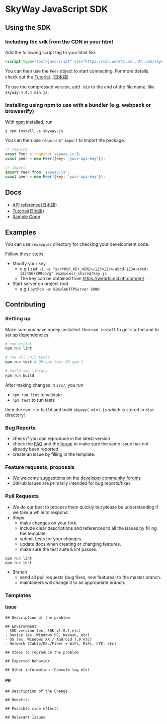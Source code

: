 # SkyWay JavaScript SDK

## Using the SDK

### Including the sdk from the CDN in your html

Add the following script tag to your html file.

```html
<script type="text/javascript" src="https://cdn.webrtc.ecl.ntt.com/skyway-4.4.4.js"></script>
```

You can then use the `Peer` object to start connecting.
For more details, check out the [Tutorial](https://webrtc.ecl.ntt.com/en/js-tutorial.html). ([日本語](https://webrtc.ecl.ntt.com/js-tutorial.html))

To use the compressed version, add `.min` to the end of the file name, like `skyway-4.4.4.min.js`.

### Installing using npm to use with a bundler (e.g. webpack or browserify)

With [npm](https://npmjs.org/) installed, run

    $ npm install -s skyway-js

You can then use `require` or `import` to import the package.

```js
// require
const Peer = require('skyway-js');
const peer = new Peer({key: 'your-api-key'});

// import
import Peer from 'skyway-js';
const peer = new Peer({key: 'your-api-key'});
```

## Docs

- [API reference](https://webrtc.ecl.ntt.com/en/js-reference/)([日本語](https://webrtc.ecl.ntt.com/js-reference/))
- [Tutorial](https://webrtc.ecl.ntt.com/en/js-tutorial.html)([日本語](https://webrtc.ecl.ntt.com/js-tutorial.html))
- [Sample Code](https://github.com/skyway/skyway-js-sdk/tree/master/examples/)

## Examples

You can use `/examples` directory for checking your development code.

Follow these steps.

- Modify your key
  - e.g.) `sed -i -e "s/<YOUR_KEY_HERE>/12341234-abcd-1234-abcd-1234567890ab/g" examples/_shared/key.js`
  - The key can be obtained from https://webrtc.ecl.ntt.com/en/ .
- Start server on project root
  - e.g.) `python -m SimpleHTTPServer 8000`

## Contributing

### Setting up

Make sure you have nodejs installed. Run `npm install` to get started and to set up dependencies.

```sh
# run eslint
npm run lint

# run all unit tests
npm run test # OR npm test OR npm t

# build the library
npm run build
```

After making changes in `src/`, you run

- `npm run lint` to validate
- `npm test` to run tests

then the `npm run build` and build `skyway(.min).js` which is stored in `dist` directory!

### Bug Reports
* check if you can reproduce in the latest version
* check the [FAQ](https://support.skyway.io/hc/en-us/categories/204565748-FAQ) and the [forum](https://support.skyway.io/hc/en-us/community/topics) to make sure the same issue has not already been reported.
* create an issue by filling in the template.

### Feature requests, proposals
* We welcome suggestions on the [developer community forums](https://support.skyway.io/hc/en-us/community/topics)
* GitHub issues are primarily intended for bug reports/fixes

### Pull Requests
* We do our best to process them quickly but please be understanding if we take a while to respond.
* Steps
    * make changes on your fork.
    * include clear descriptions and references to all the issues by filling the template.
    * submit tests for your changes.
    * update docs when creating or changing features.
    * make sure the test suite & lint passes.

```
npm run lint
npm run test
```

* Branch
    * send all pull requests (bug fixes, new features) to the master branch.
    * maintainers will change it to an appropriate branch.

### Templates
#### Issue
```
## Description of the problem

## Environment
- SDK version (ex. SDK v1.0.1,etc)
- Device (ex. Windows PC, Nexus6, etc)
- OS (ex. Windows XX / Android 7.0 etc)
- Network (Cable/DSL/Fiber + WiFi, MiFi, LTE, etc)

## Steps to reproduce the problem

## Expected behavior

## Other information (Console log etc)

```
#### PR
```
## Description of the Change

## Benefits

## Possible side effects

## Relevant Issues

```
